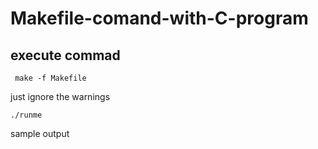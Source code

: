 # Makefile-comand-with-C-program

## execute commad
<code> make -f Makefile</code>

just ignore the warnings

<code>./runme</code>

sample output
